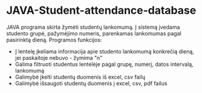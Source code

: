# JAVA-Student-attendance-database
JAVA programa skirta žymėti studentų lankomumą. Į sistemą įvedama studento grupė, pažymėjimo numeris, parenkamas lankomumas pagal pasirinktą dieną. Programos funkcijos:
- Į lentelę įkeliama informacija apie studento lankomumą konkrečią dieną, jei paskaitoje nebuvo - žymima "n"
- Galima filtruoti studentus lentelėje pagal grupę, numerį, datos intervalą, lankomumą
- Galimybė įkelti studentų duomenis iš excel, csv failų
- Galimybė išsaugoti studentų duomenis į excel, csv, pdf failus
